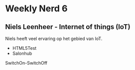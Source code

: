 # Weekly Nerd 6

## Niels Leenheer - Internet of things (IoT)
 
Niels heeft veel ervaring op het gebied van IoT. 
 
 - HTML5Test
 - Salonhub
 
 SwitchOn-SwitchOff 